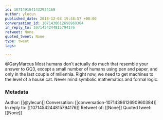 ```yaml
---
id: 1071491841432924168
author: ylecun
published_date: 2018-12-08 19:48:57 +00:00
conversation_id: 1071438612690960384
in_reply_to: 1071454244815794176
retweet: None
quoted_tweet: None
type: tweet
tags:

---
```


@GaryMarcus Most humans don't actually do much that resemble your answer to GQ3, except a small number of humans using pen and paper, and only in the last couple of millennia. 
Right now, we need to get machines to the level of a house cat. 
Never mind symbolic mathematics and formal logic.

### Metadata

Author: [[@ylecun]]
Conversation: [[conversation-1071438612690960384]]
In reply to: [[1071454244815794176]]
Retweet of: [[None]]
Quoted tweet: [[None]]
